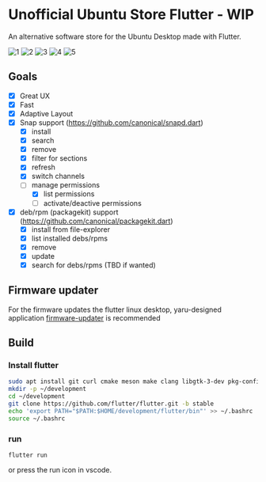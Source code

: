 # Unofficial Ubuntu Store Flutter - WIP

An alternative software store for the Ubuntu Desktop made with Flutter.

![1](.github/assets/1.png)
![2](.github/assets/2.png)
![3](.github/assets/3.png)
![4](.github/assets/4.png)
![5](.github/assets/5.png)

## Goals

- [X] Great UX
- [X] Fast
- [X] Adaptive Layout
- [X] Snap support (https://github.com/canonical/snapd.dart)
  - [X] install
  - [X] search
  - [X] remove
  - [X] filter for sections
  - [X] refresh
  - [X] switch channels
  - [ ] manage permissions
    - [X] list permissions
    - [ ] activate/deactive permissions
- [X] deb/rpm (packagekit) support (https://github.com/canonical/packagekit.dart)
  - [X] install from file-explorer
  - [X] list installed debs/rpms
  - [X] remove
  - [X] update
  - [X] search for debs/rpms (TBD if wanted)

## Firmware updater

For the firmware updates the flutter linux desktop, yaru-designed application [firmware-updater](https://github.com/canonical/firmware-updater) is recommended


## Build

### Install flutter

```bash
sudo apt install git curl cmake meson make clang libgtk-3-dev pkg-config
mkdir -p ~/development
cd ~/development
git clone https://github.com/flutter/flutter.git -b stable
echo 'export PATH="$PATH:$HOME/development/flutter/bin"' >> ~/.bashrc
source ~/.bashrc
```

### run

```
flutter run
```

or press the run icon in vscode.
